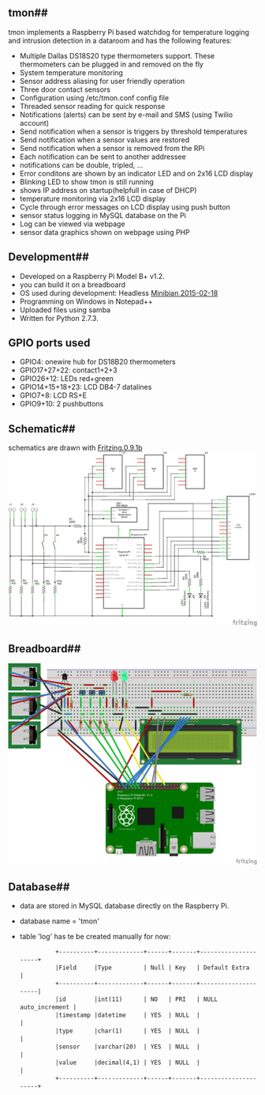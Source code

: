 ## tmon##
tmon implements a Raspberry Pi based watchdog for temperature logging and intrusion detection in a dataroom and has the following features: 
- Multiple Dallas DS18S20 type thermometers support. These thermometers can be plugged in and removed on the fly
- System temperature monitoring
- Sensor address aliasing for user friendly operation
- Three door contact sensors
- Configuration using /etc/tmon.conf config file
- Threaded sensor reading for quick response
- Notifications (alerts) can be sent by e-mail and SMS (using Twilio account)
- Send notification when a sensor is triggers by threshold temperatures
- Send notification when a sensor values are restored
- Send notification when a sensor is removed from the RPi
- Each notification can be sent to another addressee
- notifications can be double, tripled, ...
- Error conditons are shown by an indicator LED and on 2x16 LCD display
- Blinking LED to show tmon is still running
- shows IP address on startup(helpfull in case of DHCP)
- temperature monitoring via 2x16 LCD display
- Cycle through error messages on LCD display using push button
- sensor status logging in MySQL database on the Pi
- Log can be viewed via webpage
- sensor data graphics shown on webpage using PHP

## Development##
- Developed on a Raspberry Pi Model B+ v1.2.
- you can build it on a breadboard
- OS used during development: Headless [Minibian 2015-02-18](https://minibianpi.wordpress.com/)
- Programming on Windows in Notepad++
- Uploaded files using samba
- Written for Python 2.7.3.

## GPIO ports used ##
- GPIO4: onewire hub for DS18B20 thermometers
- GPIO17+27+22: contact1+2+3
- GPIO26+12: LEDs red+green
- GPIO14+15+18+23: LCD DB4-7 datalines
- GPIO7+8: LCD RS+E
- GPIO9+10: 2 pushbuttons

## Schematic##
schematics are drawn with [Fritzing.0.9.1b](http://fritzing.org/)
![schematic](schema/tmon_schem.png?raw=true)

## Breadboard##
![breadboard](schema/tmon_bb.png?raw=true)

## Database##
- data are stored in MySQL database directly on the Raspberry Pi.
- database name = 'tmon'
- table 'log' has te be created manually for now:

                +----------+-------------+------+-------+---------------------+
                |Field     |Type         | Null | Key   | Default Extra       |
                +----------+-------------+------+-------+---------------------|
                |id        |int(11)      | NO   | PRI   | NULL auto_increment |
                |timestamp |datetime     | YES  | NULL  |                     |
                |type      |char(1)      | YES  | NULL  |                     |
                |sensor    |varchar(20)  | YES  | NULL  |                     |
                |value     |decimal(4,1) | YES  | NULL  |                     |
                +----------+-------------+------+-------+---------------------+

